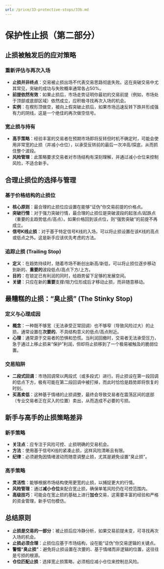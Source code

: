 ```yaml
---
url: /price/33-protective-stops/33b.md
---
```

# 保护性止损（第二部分）

## 止损被触发后的应对策略

### 重新评估与再次入场

* **止损并非终点**：交易被止损出场不代表交易思路彻底失败。这在突破交易中尤其常见，突破的成功与失败概率通常各占50%。
* **前提依然有效**：如果止损后，市场走势证明你最初的交易前提（例如，市场处于顶部或底部区域）依然成立，应积极寻找再次入场的机会。
* **实例**：在楔形顶做空，被向上假突破止损后，如果市场迅速反转下跌并形成强有力的阴线，这是一个绝佳的再次做空信号。

### 宽止损与持有

* **高手策略**：经验丰富的交易者在预期市场即将反转但时机不确定时，可能会使用非常宽的止损（并减小仓位），以承受反转前的最后一次冲高/探底，从而抓住整个波段。
* **风险管理**：此策略要求交易者对市场结构有深刻理解，并通过减小仓位来控制风险，不适合新手。

## 合理止损位的选择与管理

### 基于价格结构的止损位

* **核心原则**：最合理的止损位应设置在能够“证伪”你交易前提的价格点。
* **突破行情**：对于强力突破行情，最合理的止损位是突破波段的起涨点/起跌点（重要的主趋势低点/高点）。如果价格回到该点位，则“强势突破”的前提不再成立。
* **信号K线止损**：对于基于特定信号K线的入场，可以将止损设置在该K线的高点或低点之外。这是新手应该优先考虑的方法。

### 追踪止损 (Trailing Stop)

* **定义**：在趋势持续时，随着市场不断创出新高/新低，可以将止损位逐步移动到新的、**重要的**波段低点/高点下方/上方。
* **目的**：在锁定已有利润的同时，给趋势留下足够的发展空间。
* **关键**：只应在新的**重要**支撑/阻力位形成后才移动止损，而非随意移动。

## 最糟糕的止损：“臭止损” (The Stinky Stop)

### 定义与心理成因

* **概念**：一种既不够宽（无法承受正常回调）也不够窄（导致风险过大）的止损，通常设置在**次要的**、不具结构意义的低点/高点附近。
* **心理**：通常源于交易者的恐惧和恐慌。当利润回撤时，交易者无法承受压力，急于通过上移止损来“保护”利润，但却将止损移到了一个极易被触及的脆弱位置。

### 交易陷阱

* **二段式回调**：市场回调常以两段式（或多段式）进行。将止损设在第一段回调的低点下方，极有可能在第二段回调中被打掉，而此时恰恰是趋势即将恢复的时刻。
* **买高卖低**：这种基于情绪的止损调整，最终会导致交易者在震荡区间的底部（专业交易者正在买入的位置）卖出，从而造成不必要的亏损。

## 新手与高手的止损策略差异

### 新手策略

* **关注点**：应专注于风险可控、止损明确的交易机会。
* **方法**：使用基于信号K线的紧凑止损，这样风险清晰且有限。
* **纪律**：必须避免因情绪波动而随意调整止损，尤其是避免设置“臭止损”。

### 高手策略

* **灵活性**：能够根据市场结构使用更宽的止损，以捕捉更大的行情。
* **风险管理**：通过**减小仓位**来配合宽止损，确保单笔风险仍在可控范围内。
* **高级技巧**：可能会在宽止损的基础上进行**加仓**交易，这需要丰富的经验和严格的资金管理，新手切勿模仿。

## 总结原则

* **止损是交易的一部分**：被止损后应冷静分析，如果交易前提未变，可寻找再次入场的机会。
* **止损必须合理**：止损位应基于市场结构，设在能“证伪”你交易逻辑的关键点。
* **警惕“臭止损”**：避免将止损设置在次要的、基于情绪而非逻辑的位置，这往往是亏损的根源。
* **仓位匹配止损**：选择宽止损策略，必须相应减小仓位来控制总风险。
